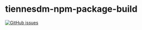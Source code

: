 # tiennesdm-npm-package-build
[![GitHub issues](https://img.shields.io/github/issues/tiennesdm/tiennesdm-npm-package-build.svg?label=sum)](https://github.com/tiennesdm/tiennesdm-npm-package-build/issues)
